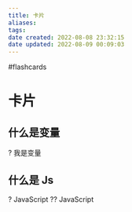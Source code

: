 ```yaml
---
title: 卡片
aliases: 
tags: 
date created: 2022-08-08 23:32:15
date updated: 2022-08-09 00:09:03
---
```

#flashcards

# 卡片

## 什么是变量

? 我是变量

## 什么是 Js

? JavaScript
?? JavaScript
